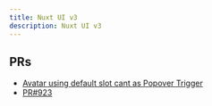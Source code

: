 ```yaml
---
title: Nuxt UI v3
description: Nuxt UI v3
---
```


## PRs

* [Avatar using default slot cant as Popover Trigger](https://github.com/nuxt/ui/pull/3712)
* [PR#923](https://github.com/nuxt/ui-pro/pull/923)

